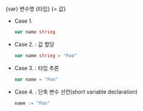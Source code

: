 {var} 변수명 {타입} {= 값}

- Case 1.
  ```go
  var name string
  ```
- Case 2. : 값 할당
  ```go
  var name string = "Foo"
  ```
- Case 3. : 타입 추론
  ```go
  var name = "Foo"
  ```
- Case 4. : 단축 변수 선언(short variable declaration)
  ```go
  name := "Foo"
  ```
